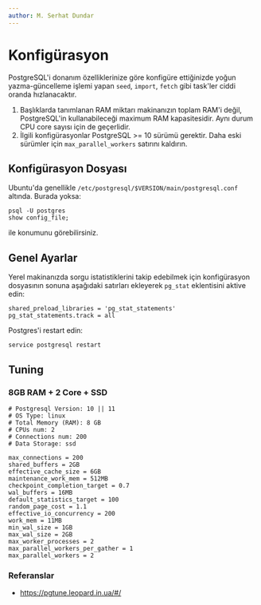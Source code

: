 ```yaml
---
author: M. Serhat Dundar
---
```


# Konfigürasyon

PostgreSQL'i donanım özelliklerinize göre konfigüre ettiğinizde yoğun yazma-güncelleme işlemi yapan `seed`, `import`, `fetch` gibi task'ler ciddi oranda hızlanacaktır.

1. Başlıklarda tanımlanan RAM miktarı makinanızın toplam RAM'i değil, PostgreSQL'in kullanabileceği maximum RAM kapasitesidir. Aynı durum CPU core sayısı için de geçerlidir.
1. İlgili konfigürasyonlar PostgreSQL >= 10 sürümü gerektir. Daha eski sürümler için `max_parallel_workers` satırını kaldırın.

## Konfigürasyon Dosyası

Ubuntu'da genellikle `/etc/postgresql/$VERSION/main/postgresql.conf` altında. Burada yoksa:

```
psql -U postgres
show config_file;
```

ile konumunu görebilirsiniz.

## Genel Ayarlar

Yerel makinanızda sorgu istatistiklerini takip edebilmek için konfigürasyon dosyasının sonuna aşağıdaki satırları ekleyerek `pg_stat` eklentisini aktive edin:

```
shared_preload_libraries = 'pg_stat_statements'
pg_stat_statements.track = all
```

Postgres'i restart edin:

```
service postgresql restart
```

## Tuning

### 8GB RAM + 2 Core + SSD

```
# Postgresql Version: 10 || 11
# OS Type: linux
# Total Memory (RAM): 8 GB
# CPUs num: 2
# Connections num: 200
# Data Storage: ssd

max_connections = 200
shared_buffers = 2GB
effective_cache_size = 6GB
maintenance_work_mem = 512MB
checkpoint_completion_target = 0.7
wal_buffers = 16MB
default_statistics_target = 100
random_page_cost = 1.1
effective_io_concurrency = 200
work_mem = 11MB
min_wal_size = 1GB
max_wal_size = 2GB
max_worker_processes = 2
max_parallel_workers_per_gather = 1
max_parallel_workers = 2
```

### Referanslar

- https://pgtune.leopard.in.ua/#/